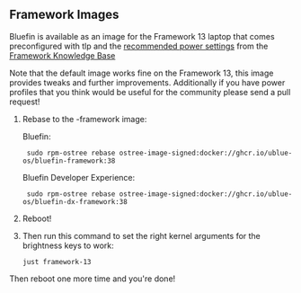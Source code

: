 ## Framework Images

Bluefin is available as an image for the Framework 13 laptop that comes preconfigured with tlp and the [recommended power settings](https://github.com/ublue-os/bluefin/blob/main/framework/etc/tlp.d/50-framework.conf) from the [Framework Knowledge Base](https://knowledgebase.frame.work/en_us/optimizing-fedora-battery-life-r1baXZh)

Note that the default image works fine on the Framework 13, this image provides tweaks and further improvements. Additionally if you have power profiles that you think would be useful for the community please send a pull request! 

1. Rebase to the -framework image: 

    Bluefin:

        sudo rpm-ostree rebase ostree-image-signed:docker://ghcr.io/ublue-os/bluefin-framework:38

    Bluefin Developer Experience:

        sudo rpm-ostree rebase ostree-image-signed:docker://ghcr.io/ublue-os/bluefin-dx-framework:38

1. Reboot! 
1. Then run this command to set the right kernel arguments for the brightness keys to work:
  
       just framework-13

Then reboot one more time and you're done!